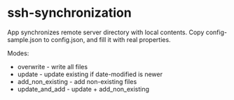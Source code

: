 # ssh-synchronization
App synchronizes remote server directory with local contents. Copy config-sample.json to config.json, and fill it with real properties.

Modes:
- overwrite - write all files
- update - update existing if date-modified is newer
- add_non_existing - add non-existing files
- update_and_add - update + add_non_existing
